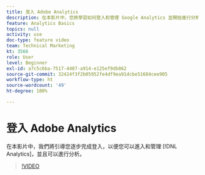 ```yaml
---
title: 登入 Adobe Analytics
description: 在本影片中，您將學習如何登入和管理 Google Analytics 並開始進行分析。
feature: Analytics Basics
topics: null
activity: use
doc-type: feature video
team: Technical Marketing
kt: 3566
role: User
level: Beginner
exl-id: a7c5c6ba-7517-4407-a914-e125ef9db862
source-git-commit: 32424f3f2b05952fe4df9ea91dcbe51684cee905
workflow-type: ht
source-wordcount: '49'
ht-degree: 100%

---
```


# 登入 Adobe Analytics

在本影片中，我們將引導您逐步完成登入，以便您可以進入和管理 [!DNL Analytics]，並且可以進行分析。

>[!VIDEO](https://video.tv.adobe.com/v/28771/?quality=12)
